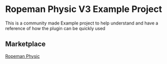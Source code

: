 # Ropeman Physic V3 Example Project
This is a community made Example project to help understand and have a reference of how the plugin can be quickly used

## Marketplace

[Ropeman Physic](https://www.unrealengine.com/marketplace/en-US/product/98acc9693e474efcbcbcd9d0323fd33a) 

